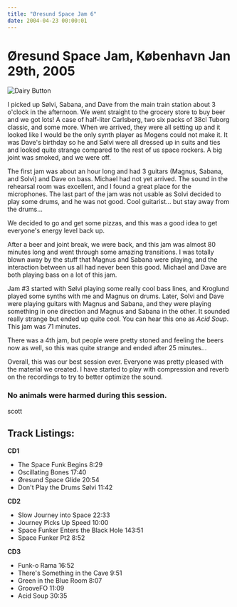 ```yaml
---
title: "Øresund Space Jam 6"
date: 2004-04-23 00:00:01
---
```

# Øresund Space Jam, København Jan 29th, 2005

![Dairy Button](IMAGES/BOTTONS/DAIRY.jpg)

I picked up Sølvi, Sabana, and Dave from the main train station about 3 o'clock in the afternoon. We went straight to the grocery store to buy beer and we got lots! A case of half-liter Carlsberg, two six packs of 38cl Tuborg classic, and some more. When we arrived, they were all setting up and it looked like I would be the only synth player as Mogens could not make it. It was Dave's birthday so he and Sølvi were all dressed up in suits and ties and looked quite strange compared to the rest of us space rockers. A big joint was smoked, and we were off. 

The first jam was about an hour long and had 3 guitars (Magnus, Sabana, and Solvi) and Dave on bass. Michael had not yet arrived. The sound in the rehearsal room was excellent, and I found a great place for the microphones. The last part of the jam was not usable as Solvi decided to play some drums, and he was not good. Cool guitarist... but stay away from the drums...

We decided to go and get some pizzas, and this was a good idea to get everyone's energy level back up.

After a beer and joint break, we were back, and this jam was almost 80 minutes long and went through some amazing transitions. I was totally blown away by the stuff that Magnus and Sabana were playing, and the interaction between us all had never been this good. Michael and Dave are both playing bass on a lot of this jam.

Jam #3 started with Sølvi playing some really cool bass lines, and Kroglund played some synths with me and Magnus on drums. Later, Solvi and Dave were playing guitars with Magnus and Sabana, and they were playing something in one direction and Magnus and Sabana in the other. It sounded really strange but ended up quite cool. You can hear this one as *Acid Soup*. This jam was 71 minutes.

There was a 4th jam, but people were pretty stoned and feeling the beers now as well, so this was quite strange and ended after 25 minutes...

Overall, this was our best session ever. Everyone was pretty pleased with the material we created. I have started to play with compression and reverb on the recordings to try to better optimize the sound.

### No animals were harmed during this session.

scott

## Track Listings:

**CD1**
- The Space Funk Begins 8:29
- Oscillating Bones 17:40
- Øresund Space Glide 20:54
- Don't Play the Drums Sølvi 11:42

**CD2**
- Slow Journey into Space 22:33
- Journey Picks Up Speed 10:00
- Space Funker Enters the Black Hole 143:51
- Space Funker Pt2 8:52

**CD3**
- Funk-o Rama 16:52
- There's Something in the Cave 9:51
- Green in the Blue Room 8:07
- GrooveFO 11:09
- Acid Soup 30:35

